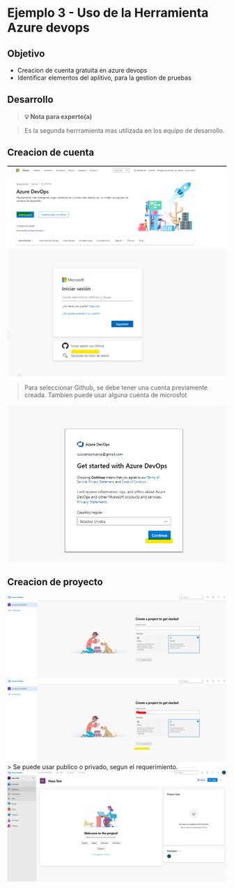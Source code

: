 # Ejemplo 3 - Uso de la Herramienta Azure devops

## Objetivo

* Creacion de cuenta gratuita en azure devops
* Identificar elementos del aplitivo, para la gestion de pruebas

## Desarrollo

>**💡 Nota para experto(a)**

> Es la segunda herrramienta mas utilizada en los equipo de desarrollo.


## Creacion de cuenta

 <img src="https://github.com/beduExpert/SW-Testing-Fundamentals-2021/blob/main/Sesion-07/Ejemplo-03/ejemplo_azure_devops_1.png">

 <img src="https://github.com/beduExpert/SW-Testing-Fundamentals-2021/blob/main/Sesion-07/Ejemplo-03/ejemplo_azure_devops_2.png">
 
> Para seleccionar Github, se debe tener una cuenta previamente creada. Tambien puede usar alguna cuenta de microsfot

 <img src="https://github.com/beduExpert/SW-Testing-Fundamentals-2021/blob/main/Sesion-07/Ejemplo-03/ejemplo_azure_devops_3.png">
 
 ## Creacion de proyecto
 
 <img src="https://github.com/beduExpert/SW-Testing-Fundamentals-2021/blob/main/Sesion-07/Ejemplo-03/ejemplo_azure_devops_4.png">

  <img src="https://github.com/beduExpert/SW-Testing-Fundamentals-2021/blob/main/Sesion-07/Ejemplo-03/ejemplo_azure_devops_5.png">
 >  Se puede usar publico o privado, segun el requerimiento.
    <img src="https://github.com/beduExpert/SW-Testing-Fundamentals-2021/blob/main/Sesion-07/Ejemplo-03/ejemplo_azure_devops_6.png">
